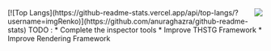 <img align="right" src="https://github-readme-stats.vercel.app/api?username=imgRenko&show_icons=true&icon_color=CE1D2D&text_color=718096&bg_color=ffffff&hide_title=true" />
[![Top Langs](https://github-readme-stats.vercel.app/api/top-langs/?username=imgRenko)](https://github.com/anuraghazra/github-readme-stats)  
TODO :  
* Complete the inspector tools  
* Improve THSTG Framework  
* Improve Rendering Framework  

